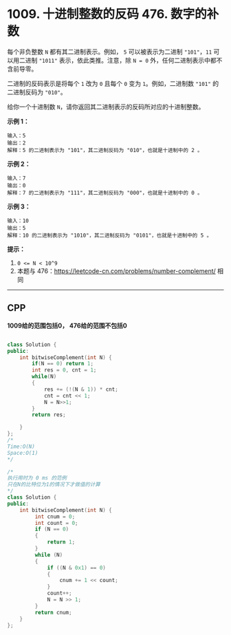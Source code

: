 # 1009. 十进制整数的反码    476. 数字的补数

每个非负整数 `N` 都有其二进制表示。例如， `5` 可以被表示为二进制 `"101"`，`11` 可以用二进制 `"1011"` 表示，依此类推。注意，除 `N = 0` 外，任何二进制表示中都不含前导零。

二进制的反码表示是将每个 `1` 改为 `0` 且每个 `0` 变为 `1`。例如，二进制数 `"101"` 的二进制反码为 `"010"`。

给你一个十进制数 `N`，请你返回其二进制表示的反码所对应的十进制整数。

 



**示例 1：**

```
输入：5
输出：2
解释：5 的二进制表示为 "101"，其二进制反码为 "010"，也就是十进制中的 2 。
```

**示例 2：**

```
输入：7
输出：0
解释：7 的二进制表示为 "111"，其二进制反码为 "000"，也就是十进制中的 0 。
```

**示例 3：**

```
输入：10
输出：5
解释：10 的二进制表示为 "1010"，其二进制反码为 "0101"，也就是十进制中的 5 。
```

 

**提示：**

1. `0 <= N < 10^9`
2. 本题与 476：https://leetcode-cn.com/problems/number-complement/ 相同

***

## CPP

**1009给的范围包括0， 476给的范围不包括0**

```cpp

class Solution {
public:
    int bitwiseComplement(int N) {
        if(N == 0) return 1;
        int res = 0, cnt = 1;
        while(N)
        {
            res += (!(N & 1)) * cnt;
            cnt = cnt << 1;
            N = N>>1;
        }
        return res;

    }
};
/*
Time:O(N)
Space:O(1)
*/
```



```cpp
/*
执行用时为 0 ms 的范例
只在N的比特位为1的情况下才做值的计算
*/
class Solution {
public:
    int bitwiseComplement(int N) {
	     int cnum = 0;
         int count = 0;
         if (N == 0)
         {
             return 1;
         }
         while (N)
         {
             if ((N & 0x1) == 0)
             {
                 cnum += 1 << count;
             }
             count++;
             N = N >> 1;
         }
         return cnum;
    }
};
```

